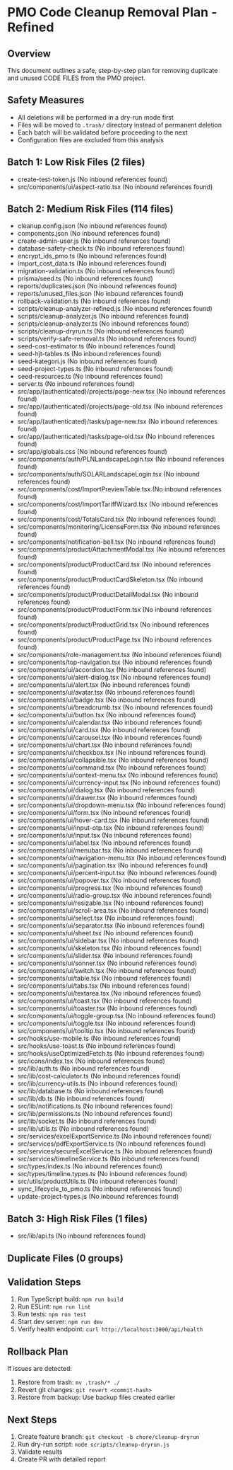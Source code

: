 # PMO Code Cleanup Removal Plan - Refined

## Overview
This document outlines a safe, step-by-step plan for removing duplicate and unused CODE FILES from the PMO project.

## Safety Measures
- All deletions will be performed in a dry-run mode first
- Files will be moved to `.trash/` directory instead of permanent deletion
- Each batch will be validated before proceeding to the next
- Configuration files are excluded from this analysis

## Batch 1: Low Risk Files (2 files)
- create-test-token.js (No inbound references found)
- src/components/ui/aspect-ratio.tsx (No inbound references found)

## Batch 2: Medium Risk Files (114 files)
- cleanup.config.json (No inbound references found)
- components.json (No inbound references found)
- create-admin-user.js (No inbound references found)
- database-safety-check.ts (No inbound references found)
- encrypt_ids_pmo.ts (No inbound references found)
- import_cost_data.ts (No inbound references found)
- migration-validation.ts (No inbound references found)
- prisma/seed.ts (No inbound references found)
- reports/duplicates.json (No inbound references found)
- reports/unused_files.json (No inbound references found)
- rollback-validation.ts (No inbound references found)
- scripts/cleanup-analyzer-refined.js (No inbound references found)
- scripts/cleanup-analyzer.js (No inbound references found)
- scripts/cleanup-analyzer.ts (No inbound references found)
- scripts/cleanup-dryrun.ts (No inbound references found)
- scripts/verify-safe-removal.ts (No inbound references found)
- seed-cost-estimator.ts (No inbound references found)
- seed-hjt-tables.ts (No inbound references found)
- seed-kategori.js (No inbound references found)
- seed-project-types.ts (No inbound references found)
- seed-resources.ts (No inbound references found)
- server.ts (No inbound references found)
- src/app/(authenticated)/projects/page-new.tsx (No inbound references found)
- src/app/(authenticated)/projects/page-old.tsx (No inbound references found)
- src/app/(authenticated)/tasks/page-new.tsx (No inbound references found)
- src/app/(authenticated)/tasks/page-old.tsx (No inbound references found)
- src/app/globals.css (No inbound references found)
- src/components/auth/PLNLandscapeLogin.tsx (No inbound references found)
- src/components/auth/SOLARLandscapeLogin.tsx (No inbound references found)
- src/components/cost/ImportPreviewTable.tsx (No inbound references found)
- src/components/cost/ImportTariffWizard.tsx (No inbound references found)
- src/components/cost/TotalsCard.tsx (No inbound references found)
- src/components/monitoring/LicenseForm.tsx (No inbound references found)
- src/components/notification-bell.tsx (No inbound references found)
- src/components/product/AttachmentModal.tsx (No inbound references found)
- src/components/product/ProductCard.tsx (No inbound references found)
- src/components/product/ProductCardSkeleton.tsx (No inbound references found)
- src/components/product/ProductDetailModal.tsx (No inbound references found)
- src/components/product/ProductForm.tsx (No inbound references found)
- src/components/product/ProductGrid.tsx (No inbound references found)
- src/components/product/ProductPage.tsx (No inbound references found)
- src/components/role-management.tsx (No inbound references found)
- src/components/top-navigation.tsx (No inbound references found)
- src/components/ui/accordion.tsx (No inbound references found)
- src/components/ui/alert-dialog.tsx (No inbound references found)
- src/components/ui/alert.tsx (No inbound references found)
- src/components/ui/avatar.tsx (No inbound references found)
- src/components/ui/badge.tsx (No inbound references found)
- src/components/ui/breadcrumb.tsx (No inbound references found)
- src/components/ui/button.tsx (No inbound references found)
- src/components/ui/calendar.tsx (No inbound references found)
- src/components/ui/card.tsx (No inbound references found)
- src/components/ui/carousel.tsx (No inbound references found)
- src/components/ui/chart.tsx (No inbound references found)
- src/components/ui/checkbox.tsx (No inbound references found)
- src/components/ui/collapsible.tsx (No inbound references found)
- src/components/ui/command.tsx (No inbound references found)
- src/components/ui/context-menu.tsx (No inbound references found)
- src/components/ui/currency-input.tsx (No inbound references found)
- src/components/ui/dialog.tsx (No inbound references found)
- src/components/ui/drawer.tsx (No inbound references found)
- src/components/ui/dropdown-menu.tsx (No inbound references found)
- src/components/ui/form.tsx (No inbound references found)
- src/components/ui/hover-card.tsx (No inbound references found)
- src/components/ui/input-otp.tsx (No inbound references found)
- src/components/ui/input.tsx (No inbound references found)
- src/components/ui/label.tsx (No inbound references found)
- src/components/ui/menubar.tsx (No inbound references found)
- src/components/ui/navigation-menu.tsx (No inbound references found)
- src/components/ui/pagination.tsx (No inbound references found)
- src/components/ui/percent-input.tsx (No inbound references found)
- src/components/ui/popover.tsx (No inbound references found)
- src/components/ui/progress.tsx (No inbound references found)
- src/components/ui/radio-group.tsx (No inbound references found)
- src/components/ui/resizable.tsx (No inbound references found)
- src/components/ui/scroll-area.tsx (No inbound references found)
- src/components/ui/select.tsx (No inbound references found)
- src/components/ui/separator.tsx (No inbound references found)
- src/components/ui/sheet.tsx (No inbound references found)
- src/components/ui/sidebar.tsx (No inbound references found)
- src/components/ui/skeleton.tsx (No inbound references found)
- src/components/ui/slider.tsx (No inbound references found)
- src/components/ui/sonner.tsx (No inbound references found)
- src/components/ui/switch.tsx (No inbound references found)
- src/components/ui/table.tsx (No inbound references found)
- src/components/ui/tabs.tsx (No inbound references found)
- src/components/ui/textarea.tsx (No inbound references found)
- src/components/ui/toast.tsx (No inbound references found)
- src/components/ui/toaster.tsx (No inbound references found)
- src/components/ui/toggle-group.tsx (No inbound references found)
- src/components/ui/toggle.tsx (No inbound references found)
- src/components/ui/tooltip.tsx (No inbound references found)
- src/hooks/use-mobile.ts (No inbound references found)
- src/hooks/use-toast.ts (No inbound references found)
- src/hooks/useOptimizedFetch.ts (No inbound references found)
- src/icons/index.tsx (No inbound references found)
- src/lib/auth.ts (No inbound references found)
- src/lib/cost-calculator.ts (No inbound references found)
- src/lib/currency-utils.ts (No inbound references found)
- src/lib/database.ts (No inbound references found)
- src/lib/db.ts (No inbound references found)
- src/lib/notifications.ts (No inbound references found)
- src/lib/permissions.ts (No inbound references found)
- src/lib/socket.ts (No inbound references found)
- src/lib/utils.ts (No inbound references found)
- src/services/excelExportService.ts (No inbound references found)
- src/services/pdfExportService.ts (No inbound references found)
- src/services/secureExcelService.ts (No inbound references found)
- src/services/timelineService.ts (No inbound references found)
- src/types/index.ts (No inbound references found)
- src/types/timeline.types.ts (No inbound references found)
- src/utils/productUtils.ts (No inbound references found)
- sync_lifecycle_to_pmo.ts (No inbound references found)
- update-project-types.js (No inbound references found)

## Batch 3: High Risk Files (1 files)
- src/lib/api.ts (No inbound references found)

## Duplicate Files (0 groups)


## Validation Steps
1. Run TypeScript build: `npm run build`
2. Run ESLint: `npm run lint`
3. Run tests: `npm run test`
4. Start dev server: `npm run dev`
5. Verify health endpoint: `curl http://localhost:3000/api/health`

## Rollback Plan
If issues are detected:
1. Restore from trash: `mv .trash/* ./`
2. Revert git changes: `git revert <commit-hash>`
3. Restore from backup: Use backup files created earlier

## Next Steps
1. Create feature branch: `git checkout -b chore/cleanup-dryrun`
2. Run dry-run script: `node scripts/cleanup-dryrun.js`
3. Validate results
4. Create PR with detailed report
